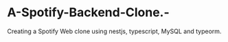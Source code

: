 # A-Spotify-Backend-Clone.-
Creating a Spotify Web clone using nestjs, typescript, MySQL and typeorm. 
